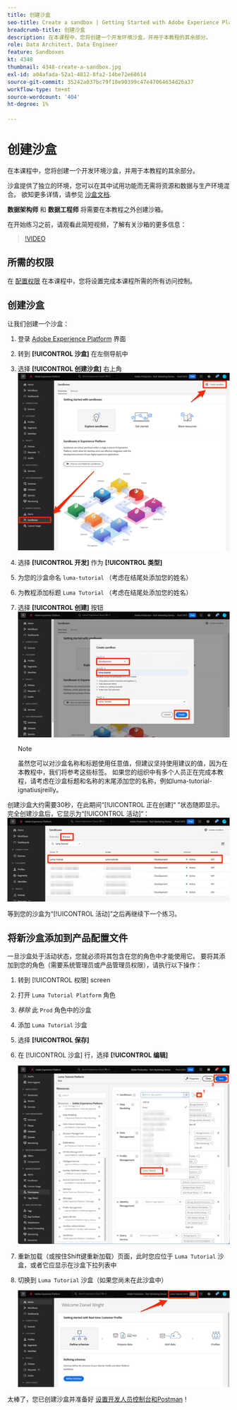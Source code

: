 ```yaml
---
title: 创建沙盒
seo-title: Create a sandbox | Getting Started with Adobe Experience Platform for Data Architects and Data Engineers
breadcrumb-title: 创建沙盒
description: 在本课程中，您将创建一个开发环境沙盒，并用于本教程的其余部分。
role: Data Architect, Data Engineer
feature: Sandboxes
kt: 4348
thumbnail: 4348-create-a-sandbox.jpg
exl-id: a04afada-52a1-4812-8fa2-14be72e68614
source-git-commit: 35242a037bc79f18e90399c47e47064634d26a37
workflow-type: tm+mt
source-wordcount: '404'
ht-degree: 1%

---
```


# 创建沙盒

<!--25min-->

在本课程中，您将创建一个开发环境沙盒，并用于本教程的其余部分。

沙盒提供了独立的环境，您可以在其中试用功能而无需将资源和数据与生产环境混合。 欲知更多详情，请参见 [沙盒文档](https://experienceleague.adobe.com/docs/experience-platform/sandbox/home.html?lang=zh-Hans).

**数据架构师** 和 **数据工程师** 将需要在本教程之外创建沙箱。

在开始练习之前，请观看此简短视频，了解有关沙箱的更多信息：
>[!VIDEO](https://video.tv.adobe.com/v/29838/?quality=12&learn=on)

## 所需的权限

在 [配置权限](configure-permissions.md) 在本课程中，您将设置完成本课程所需的所有访问控制。

<!--
* Permission items **[!UICONTROL Sandbox Administration]** > **[!UICONTROL View Sandboxes]** and **[!UICONTROL Manage Sandboxes]**
* Permission item **[!UICONTROL Sandboxes]** > **[!UICONTROL Prod]**
* User-role access to the `Luma Tutorial Platform` product profile
* Admin-level access to the `Luma Tutorial Platform` product profile
-->

## 创建沙盒

让我们创建一个沙盒：

1. 登录 [Adobe Experience Platform](https://experience.adobe.com/platform) 界面
1. 转到 **[!UICONTROL 沙盒]** 在左侧导航中
1. 选择 **[!UICONTROL 创建沙盒]** 右上角
   ![选择创建沙盒](assets/sandbox-createSandbox.png)

1. 选择 **[!UICONTROL 开发]** 作为 **[!UICONTROL 类型]**
1. 为您的沙盒命名 `luma-tutorial` （考虑在结尾处添加您的姓名）
1. 为教程添加标题 `Luma Tutorial` （考虑在结尾处添加您的姓名）
1. 选择 **[!UICONTROL 创建]** 按钮
   ![创建沙盒](assets/sandbox-nameSandbox.png)
   >[!NOTE]
   >
   >虽然您可以对沙盒名称和标题使用任意值，但建议坚持使用建议的值，因为在本教程中，我们将参考这些标签。 如果您的组织中有多个人员正在完成本教程，请考虑在沙盒标题和名称的末尾添加您的名称，例如luma-tutorial-ignatiusjreilly。

创建沙盒大约需要30秒，在此期间“[!UICONTROL 正在创建]“ ”状态随即显示。 完全创建沙盒后，它显示为“[!UICONTROL 活动]“：
![活动状态](assets/sandbox-active.png)

等到您的沙盒为“[!UICONTROL 活动]”之后再继续下一个练习。

## 将新沙盒添加到产品配置文件

一旦沙盒处于活动状态，您就必须将其包含在您的角色中才能使用它。 要将其添加到您的角色（需要系统管理员或产品管理员权限），请执行以下操作：

1. 转到 [!UICONTROL 权限] screen
1. 打开 `Luma Tutorial Platform` 角色
1. _移除_ 此 `Prod` 角色中的沙盒
1. 添加 `Luma Tutorial` 沙盒
1. 选择 **[!UICONTROL 保存]**
1. 在 [!UICONTROL 沙盒] 行，选择 **[!UICONTROL 编辑]**

   ![添加Luma教程](assets/sandbox-addLumaTutorial.png)

1. 重新加载（或按住Shift键重新加载）页面，此时您应位于 `Luma Tutorial` 沙盒，或者它应显示在沙盒下拉列表中
1. 切换到 `Luma Tutorial` 沙盒（如果您尚未在此沙盒中）

   ![确认沙盒](assets/sandbox-confirmDropdown.png)

太棒了，您已创建沙盒并准备好 [设置开发人员控制台和Postman](set-up-developer-console-and-postman.md)！
